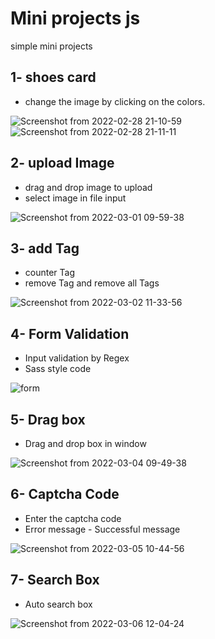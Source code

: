 # Mini projects js
simple mini projects
## 1- shoes card
- change the image by clicking on the colors.

![Screenshot from 2022-02-28 21-10-59](https://user-images.githubusercontent.com/91375726/156033422-b9eee97a-9787-4a76-be0f-2ed776cc785f.png)
![Screenshot from 2022-02-28 21-11-11](https://user-images.githubusercontent.com/91375726/156033438-897215a8-1890-4fec-ba3f-9524017db97d.png)

## 2- upload Image
- drag and drop image to upload
- select image in file input

![Screenshot from 2022-03-01 09-59-38](https://user-images.githubusercontent.com/91375726/156117403-6f94a1ac-051f-4ca9-a817-ca75cfba43d9.png)

## 3- add Tag
- counter Tag
- remove Tag and remove all Tags

![Screenshot from 2022-03-02 11-33-56](https://user-images.githubusercontent.com/91375726/156321451-7df1bfbd-7c10-4198-afe3-569cd5904fd8.png)

## 4- Form Validation
- Input validation by Regex
- Sass style code

![form](https://user-images.githubusercontent.com/91375726/156510480-1260e5fe-8fcc-4102-80e3-3056e3df655a.png)

## 5- Drag box
- Drag and drop box in window

![Screenshot from 2022-03-04 09-49-38](https://user-images.githubusercontent.com/91375726/156710900-979d2ba2-77dc-47ae-8b4a-dc270a212759.png)

## 6- Captcha Code
- Enter the captcha code
- Error message - Successful message

![Screenshot from 2022-03-05 10-44-56](https://user-images.githubusercontent.com/91375726/156873080-6e9df491-125a-4505-8cba-63b70e9ba472.png)

## 7- Search Box
- Auto search box

![Screenshot from 2022-03-06 12-04-24](https://user-images.githubusercontent.com/91375726/156915636-513e3031-3633-4798-9398-0f066b3fdf18.png)

